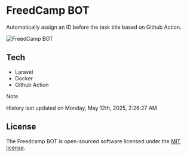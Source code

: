 # FreedCamp BOT

Automatically assign an ID before the task title based on Github Action.

![FreedCamp BOT](https://repository-images.githubusercontent.com/737932867/7d34798b-2680-471c-b089-a78a718d3d6a)

## Tech

- Laravel
- Docker
- Github Action

> [!NOTE]  
> History last updated on Monday, May 12th, 2025, 2:26:27 AM

## License

The Freedcamp BOT is open-sourced software licensed under the [MIT license](https://opensource.org/licenses/MIT).
